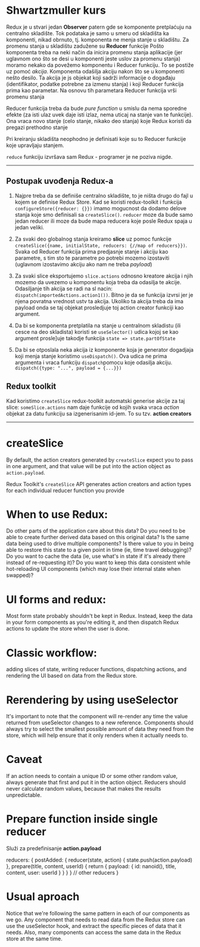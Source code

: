 # Shwartzmuller kurs

Redux je u stvari jedan __Observer__ patern gde se komponente pretplaćuju na centralno skladište.
Tok podataka je  samo u smeru od skladišta ka komponenti, nikad obrnuto, tj. komponenta ne menja stanje u skladištu.
Za promenu stanja u skladištu zadužene su __Reducer__ funkcije
Pošto komponenta treba na neki način da inicira promenu stanja aplikacije (jer uglavnom ono što se desi u komponenti jeste uslov za promenu stanja) moramo nekako da povežemo komponentu i Reducer funkciju. To se postiže uz pomoć _akcija_. Komponenta odašilja akciju nakon što se u komponenti nešto desilo. Ta akcija je js objekat koji sadrži informacije o događaju (identifikator, podatke potrebne za izmenu stanja) i koji Reducer funkcija prima kao parametar. Na osnovu tih parametara Reducer funkcija vrši promenu stanja

Reducer funkcija treba da bude _pure function_ u smislu da nema sporedne efekte (za isti ulaz uvek daje isti izlaz, nema uticaj na stanje van te funkcije). Ona vraca novo stanje (celo stanje, nikako deo stanja) koje Redux koristi da pregazi prethodno stanje

Pri kreiranju skladišta neophodno je definisati koje su to Reducer funkcije koje upravljaju stanjem.

`reduce` funkciju izvršava sam Redux -  programer je ne poziva nigde.  

___________________________________________________________________________________________________________________________________________________________________________________________________________________________________________

## Postupak uvođenja Redux-a

1. Najpre treba da se definiše centralno skladište, to je ništa drugo do fajl u kojem se definise Redux Store. Kad se koristi redux-toolkit i funkcija `configureStore({reducer: {}})` imamo mogucnost da dodamo delove stanja koje smo definisali sa `createSlice()`. `reducer` moze da bude samo jedan reducer ili moze da bude mapa reducera koje posle Redux spaja u jedan veliki.

2. Za svaki deo globalnog stanja kreiramo __slice__ uz pomoc funkcije `createSlice({name, initialState, reducers: {//map of reducers}})`. Svaka od Reducer funkcija prima predjasnje stanje i akciju kao parametre, s tim sto te parametre po potrebi mozemo izostaviti (uglavnom izostavimo akciju ako nam ne treba *payload*)

3. Za svaki slice eksportujemo `slice.actions` odnosno kreatore akcija i njih mozemo da uvezemo u komponentu koja treba da odasilja te akcije. Odasiljanje tih akcija se radi na sl nacin: `dispatch(importedActions.action1())`. Bitno je da se funkcija izvrsi jer je njena povratna vrednost ustv ta akcija. Ukoliko ta akcija treba da ima payload onda se taj objekat prosledjuje toj action creator funkciji kao argument.

3. Da bi se komponenta pretplatila na stanje u centralnom skladistu (ili cesce na deo skladista) koristi se `useSelector()` udica kojoj se kao argument prosle]uje takodje funkcija `state => state.partOfState` 

4. Da bi se otposlala neka akcija iz komponente koja je generator dogadjaja koji menja stanje koristimo `useDispatch()`. Ova udica ne prima argumenta i vraca funkciju `dispatch`pomocu koje odasilja akciju.  `dispatch({type: "...", payload = {...}})`


## Redux toolkit

Kad koristimo `createSlice` redux-toolkit automatski generise akcije za taj slice: `someSlice.actions` nam daje funkcije od kojih svaka vraca _action_ objekat za datu funkciju sa izgenerisanim id-jem. To su tzv. __action creators__


___________________________________________________________________________________________________________________________________________________________________________________________________________________________________________

# createSlice 

By default, the action creators generated by `createSlice` expect you to pass in one argument, and that value will be put into the action object as `action.payload`.

Redux Toolkit's `createSlice` API generates action creators and action types for each individual reducer function you provide

# When to use Redux:

Do other parts of the application care about this data?
Do you need to be able to create further derived data based on this original data?
Is the same data being used to drive multiple components?
Is there value to you in being able to restore this state to a given point in time (ie, time travel debugging)?
Do you want to cache the data (ie, use what's in state if it's already there instead of re-requesting it)?
Do you want to keep this data consistent while hot-reloading UI components (which may lose their internal state when swapped)?

# UI forms and  redux:

Most form state probably shouldn't be kept in Redux. Instead, keep the data in your form components as you're editing it, and then dispatch Redux actions to update the store when the user is done.

# Classic workflow:

adding slices of state,
writing reducer functions,
dispatching actions,
and rendering the UI based on data from the Redux store.

# Rerendering by using useSelector

It's important to note that the component will re-render any time the value returned from useSelector changes to a new reference. Components should always try to select the smallest possible amount of data they need from the store, which will help ensure that it only renders when it actually needs to.

# Caveat

If an action needs to contain a unique ID or some other random value, always generate that first and put it in the action object. Reducers should never calculate random values, because that makes the results unpredictable.

# Prepare function inside single reducer

Služi za predefinisanje **action.payload**

reducers: {
    postAdded: {
      reducer(state, action) {
        state.push(action.payload)
      },
      prepare(title, content, userId) {
        return {
          payload: {
            id: nanoid(),
            title,
            content,
            user: userId
          }
        }
      }
    }
    // other reducers
  }



# Usual aproach

Notice that we're following the same pattern in each of our components as we go. Any component that needs to read data from the Redux store can use the useSelector hook, and extract the specific pieces of data that it needs. Also, many components can access the same data in the Redux store at the same time.
